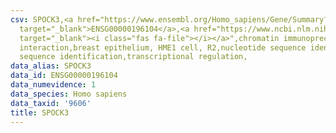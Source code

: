```yaml
---
csv: SPOCK3,<a href="https://www.ensembl.org/Homo_sapiens/Gene/Summary?db=core;g=ENSG00000196104"
  target="_blank">ENSG00000196104</a>,<a href="https://www.ncbi.nlm.nih.gov/pubmed/22863008"
  target="_blank"><i class="fas fa-file"></i></a>",chromatin immunoprecipitation assay,direct
  interaction,breast epithelium, HME1 cell, R2,nucleotide sequence identification,nucleotide
  sequence identification,transcriptional regulation,
data_alias: SPOCK3
data_id: ENSG00000196104
data_numevidence: 1
data_species: Homo sapiens
data_taxid: '9606'
title: SPOCK3
---
```

